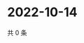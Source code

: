 # 2022-10-14

共 0 条

<!-- BEGIN WEIBO -->
<!-- 最后更新时间 Fri Oct 14 2022 02:15:45 GMT+0800 (China Standard Time) -->

<!-- END WEIBO -->
